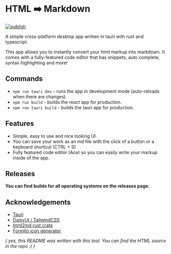 HTML ➡️ Markdown
==========

[![publish](https://github.com/YussufSassi/html-to-markdown/actions/workflows/build-and-release.yml/badge.svg)](https://github.com/YussufSassi/html-to-markdown/actions/workflows/build-and-release.yml)

A simple cross-platform desktop app written in tauri with rust and typescript.

This app allows you to instantly convert your html markup into markdown. It comes with a fully-featured code editor that has snippets, auto complete, syntax highlighting and more!

Commands
----------

* `npm run tauri dev` - runs the app in development mode (auto-reloads when there are changes)
* `npm run build` - builds the react  app for production.
* `npm run tauri build` - builds the tauri app for production.

Features
----------

* Simple, easy to use and nice looking UI.
* You can save your work as an md file with the click of a button or a keyboard shortcut (CTRL + S)
* Fully featured code editor (Ace) so you can easily write your markup inside of the app.

 Releases
----------

**You can find builds for all operating systems on the releases page.**

Acknowledgements
----------

* [Tauri](https://tauri.app)
* [DaisyUI / TailwindCSS](https://daisyui.com)
* [html2md rust crate](https://crates.io/crates/html2md)
* [Formito icon generator](https://formito.com/tools/favicon)

*( yes, this README was written with this tool. You can find the HTML source in the repo :) )*
